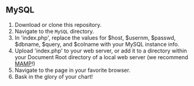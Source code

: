 ## MySQL

1. Download or clone this repository.
2. Navigate to the `MySQL` directory.
3. In 'index.php', replace the values for $host, $usernm, $passwd, $dbname, $query, and $colname with your MySQL instance info.
4. Upload 'index.php' to your web server, or add it to a directory within your Document Root directory of a local web server (we recommend [MAMP](http://mamp.info)!)
5. Navigate to the page in your favorite browser.
6. Bask in the glory of your chart! 
